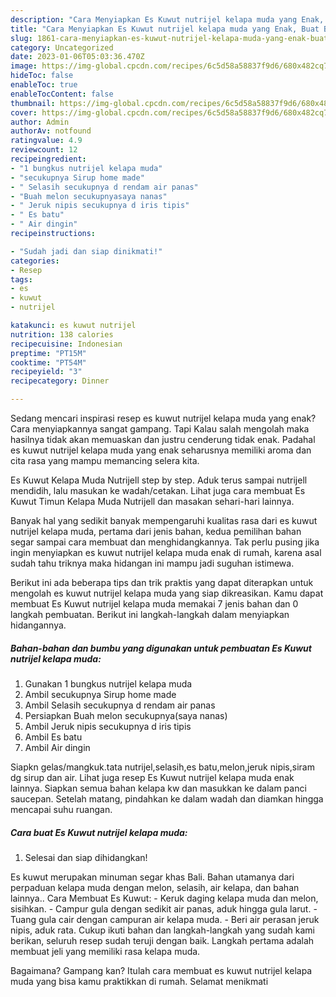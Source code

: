 ```yaml
---
description: "Cara Menyiapkan Es Kuwut nutrijel kelapa muda yang Enak, Buat Buka Puasa Menggugah Selera"
title: "Cara Menyiapkan Es Kuwut nutrijel kelapa muda yang Enak, Buat Buka Puasa Menggugah Selera"
slug: 1861-cara-menyiapkan-es-kuwut-nutrijel-kelapa-muda-yang-enak-buat-buka-puasa-menggugah-selera
category: Uncategorized
date: 2023-01-06T05:03:36.470Z
image: https://img-global.cpcdn.com/recipes/6c5d58a58837f9d6/680x482cq70/es-kuwut-nutrijel-kelapa-muda-foto-resep-utama.jpg
hideToc: false
enableToc: true
enableTocContent: false
thumbnail: https://img-global.cpcdn.com/recipes/6c5d58a58837f9d6/680x482cq70/es-kuwut-nutrijel-kelapa-muda-foto-resep-utama.jpg
cover: https://img-global.cpcdn.com/recipes/6c5d58a58837f9d6/680x482cq70/es-kuwut-nutrijel-kelapa-muda-foto-resep-utama.jpg
author: Admin
authorAv: notfound
ratingvalue: 4.9
reviewcount: 12
recipeingredient:
- "1 bungkus nutrijel kelapa muda"
- "secukupnya Sirup home made"
- " Selasih secukupnya d rendam air panas"
- "Buah melon secukupnyasaya nanas"
- " Jeruk nipis secukupnya d iris tipis"
- " Es batu"
- " Air dingin"
recipeinstructions:

- "Sudah jadi dan siap dinikmati!"
categories:
- Resep
tags:
- es
- kuwut
- nutrijel

katakunci: es kuwut nutrijel 
nutrition: 138 calories
recipecuisine: Indonesian
preptime: "PT15M"
cooktime: "PT54M"
recipeyield: "3"
recipecategory: Dinner

---
```



Sedang mencari inspirasi resep es kuwut nutrijel kelapa muda yang enak? Cara menyiapkannya sangat gampang. Tapi Kalau salah mengolah maka hasilnya tidak akan memuaskan dan justru cenderung tidak enak. Padahal es kuwut nutrijel kelapa muda yang enak seharusnya memiliki aroma dan cita rasa yang mampu memancing selera kita.


Es Kuwut Kelapa Muda Nutrijell step by step. Aduk terus sampai nutrijell mendidih, lalu masukan ke wadah/cetakan. Lihat juga cara membuat Es Kuwut Timun Kelapa Muda Nutrijell dan masakan sehari-hari lainnya.

Banyak hal yang sedikit banyak mempengaruhi kualitas rasa dari es kuwut nutrijel kelapa muda, pertama dari jenis bahan, kedua pemilihan bahan segar sampai cara membuat dan menghidangkannya. Tak perlu pusing jika ingin menyiapkan es kuwut nutrijel kelapa muda enak di rumah, karena asal sudah tahu triknya maka hidangan ini mampu jadi suguhan istimewa.


Berikut ini ada beberapa tips dan trik praktis yang dapat diterapkan untuk mengolah es kuwut nutrijel kelapa muda yang siap dikreasikan. Kamu dapat membuat Es Kuwut nutrijel kelapa muda memakai 7 jenis bahan dan 0 langkah pembuatan. Berikut ini langkah-langkah dalam menyiapkan hidangannya.

<!--inarticleads1-->

##### Bahan-bahan dan bumbu yang digunakan untuk pembuatan Es Kuwut nutrijel kelapa muda:

1. Gunakan 1 bungkus nutrijel kelapa muda
1. Ambil secukupnya Sirup home made
1. Ambil  Selasih secukupnya d rendam air panas
1. Persiapkan Buah melon secukupnya(saya nanas)
1. Ambil  Jeruk nipis secukupnya d iris tipis
1. Ambil  Es batu
1. Ambil  Air dingin


Siapkn gelas/mangkuk.tata nutrijel,selasih,es batu,melon,jeruk nipis,siram dg sirup dan air. Lihat juga resep Es Kuwut nutrijel kelapa muda enak lainnya. Siapkan semua bahan kelapa kw dan masukkan ke dalam panci saucepan. Setelah matang, pindahkan ke dalam wadah dan diamkan hingga mencapai suhu ruangan. 

<!--inarticleads2-->

##### Cara buat Es Kuwut nutrijel kelapa muda:


1. Selesai dan siap dihidangkan!

Es kuwut merupakan minuman segar khas Bali. Bahan utamanya dari perpaduan kelapa muda dengan melon, selasih, air kelapa, dan bahan lainnya.. Cara Membuat Es Kuwut: - Keruk daging kelapa muda dan melon, sisihkan. - Campur gula dengan sedikit air panas, aduk hingga gula larut. - Tuang gula cair dengan campuran air kelapa muda. - Beri air perasan jeruk nipis, aduk rata. Cukup ikuti bahan dan langkah-langkah yang sudah kami berikan, seluruh resep sudah teruji dengan baik. Langkah pertama adalah membuat jeli yang memiliki rasa kelapa muda. 

Bagaimana? Gampang kan? Itulah cara membuat es kuwut nutrijel kelapa muda yang bisa kamu praktikkan di rumah. Selamat menikmati
